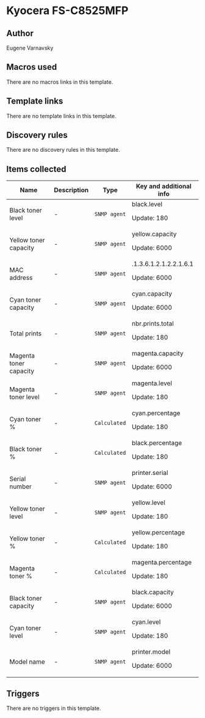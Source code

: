 # Kyocera FS-C8525MFP

## Author

Eugene Varnavsky

## Macros used

There are no macros links in this template.

## Template links

There are no template links in this template.

## Discovery rules

There are no discovery rules in this template.

## Items collected

|Name|Description|Type|Key and additional info|
|----|-----------|----|----|
|Black toner level|<p>-</p>|`SNMP agent`|black.level<p>Update: 180</p>|
|Yellow toner capacity|<p>-</p>|`SNMP agent`|yellow.capacity<p>Update: 6000</p>|
|MAC address|<p>-</p>|`SNMP agent`|.1.3.6.1.2.1.2.2.1.6.1<p>Update: 6000</p>|
|Cyan toner capacity|<p>-</p>|`SNMP agent`|cyan.capacity<p>Update: 6000</p>|
|Total prints|<p>-</p>|`SNMP agent`|nbr.prints.total<p>Update: 180</p>|
|Magenta toner capacity|<p>-</p>|`SNMP agent`|magenta.capacity<p>Update: 6000</p>|
|Magenta toner level|<p>-</p>|`SNMP agent`|magenta.level<p>Update: 180</p>|
|Cyan toner %|<p>-</p>|`Calculated`|cyan.percentage<p>Update: 180</p>|
|Black toner %|<p>-</p>|`Calculated`|black.percentage<p>Update: 180</p>|
|Serial number|<p>-</p>|`SNMP agent`|printer.serial<p>Update: 6000</p>|
|Yellow toner level|<p>-</p>|`SNMP agent`|yellow.level<p>Update: 180</p>|
|Yellow toner %|<p>-</p>|`Calculated`|yellow.percentage<p>Update: 180</p>|
|Magenta toner %|<p>-</p>|`Calculated`|magenta.percentage<p>Update: 180</p>|
|Black toner capacity|<p>-</p>|`SNMP agent`|black.capacity<p>Update: 6000</p>|
|Cyan toner level|<p>-</p>|`SNMP agent`|cyan.level<p>Update: 180</p>|
|Model name|<p>-</p>|`SNMP agent`|printer.model<p>Update: 6000</p>|
## Triggers

There are no triggers in this template.

